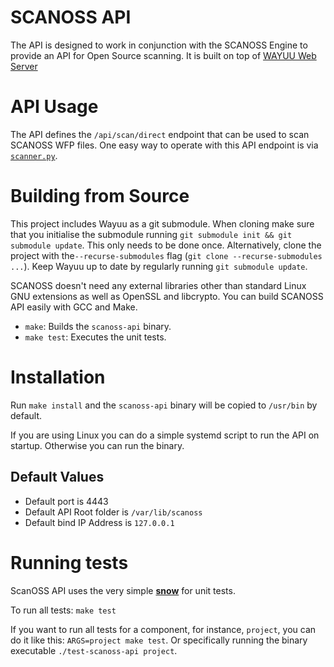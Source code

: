 # SCANOSS API

The API is designed to work in conjunction with the SCANOSS Engine to provide an API for Open Source scanning. It is built on top of [WAYUU Web Server](https://github.com/scanoss/wayuu)

# API Usage 

The API defines the `/api/scan/direct` endpoint that can be used to scan SCANOSS WFP files. One easy way to operate with this API endpoint is via [`scanner.py`](https://github.com/scanoss/scanner.py).

# Building from Source

This project includes Wayuu as a git submodule. When cloning make sure that you initialise the submodule running `git submodule init && git submodule update`. This only needs to be done once. Alternatively, clone the project with the`--recurse-submodules` flag (`git clone --recurse-submodules ...`). Keep Wayuu up to date by regularly running `git submodule update`.

SCANOSS doesn't need any external libraries other than standard Linux GNU extensions as well as OpenSSL and libcrypto. You can build SCANOSS API easily with GCC and Make. 

- `make`: Builds the `scanoss-api` binary.
- `make test`: Executes the unit tests. 

# Installation

Run `make install` and the `scanoss-api` binary will be copied to `/usr/bin` by default. 

If you are using Linux you can do a simple systemd script to run the API on startup. Otherwise you can run the binary. 

## Default Values
- Default port is 4443
- Default API Root folder is `/var/lib/scanoss`
- Default bind IP Address is `127.0.0.1`

# Running tests

ScanOSS API uses the very simple [**snow**](https://github.com/mortie/snow) for unit tests. 

To run all tests: `make test`

If you want to run all tests for a component, for instance, `project`, you can do it like this: `ARGS=project make test`. Or specifically running the binary executable `./test-scanoss-api project`.

